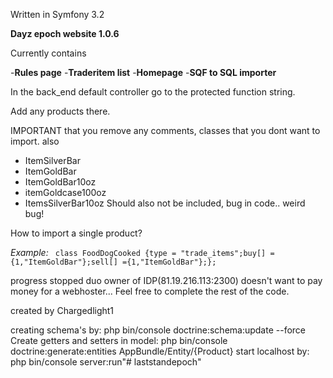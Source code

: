 Written in Symfony 3.2

**Dayz epoch website 1.0.6**

Currently contains

-**Rules page**
-**Traderitem list**
-**Homepage**
-**SQF to SQL importer**

In the back_end default controller go to the protected function string.

Add any products there. 

IMPORTANT that you remove any comments, classes that you dont want to import. also
- ItemSilverBar
- ItemGoldBar
- ItemGoldBar10oz
- itemGoldcase100oz
- ItemsSilverBar10oz 
Should also not be included, bug in code.. weird bug!

How to import a single product?

*Example:*
`
	class FoodDogCooked {type = "trade_items";buy[] ={1,"ItemGoldBar"};sell[] ={1,"ItemGoldBar"};};`


progress stopped duo owner of IDP(81.19.216.113:2300) doesn't want to pay money for a webhoster... Feel free to complete the rest of the code.

created by Chargedlight1

creating schema's by:
 php bin/console doctrine:schema:update --force
Create getters and setters in model:
 php bin/console doctrine:generate:entities AppBundle/Entity/{Product}
 start localhost by:
 php bin/console server:run"# laststandepoch" 
